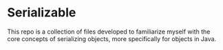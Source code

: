# Serializable
This repo is a collection of files developed to familiarize myself with 
the core concepts of serializing  objects, more specifically for objects in 
Java.

